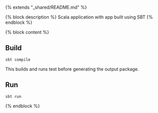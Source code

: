 {% extends "_shared/README.md" %}

{% block description %}
Scala application with app built using SBT
{% endblock %}

{% block content %}
## Build

```
sbt compile
```

This builds and runs test before generating the output package.

## Run

```
sbt run
```
{% endblock %}
